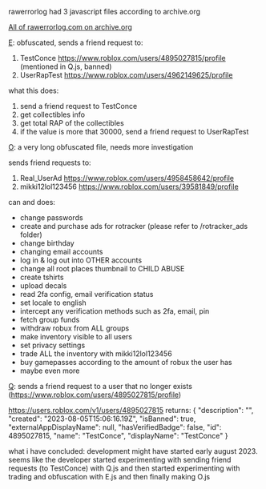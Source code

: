 rawerrorlog had 3 javascript files according to archive.org

[All of rawerrorlog.com on archive.org](https://web.archive.org/web/*/http://rawerrorlog.com/*)

[E](offline_archive/E.js):
obfuscated, sends a friend request to:
1. TestConce https://www.roblox.com/users/4895027815/profile (mentioned in Q.js, banned)
2. UserRapTest https://www.roblox.com/users/4962149625/profile

what this does:
1. send a friend request to TestConce
2. get collectibles info
3. get total RAP of the collectibles
4. if the value is more that 30000, send a friend request to UserRapTest

[O](offline_archive/O.js):
a very long obfuscated file, needs more investigation

sends friend requests to:
1. Real_UserAd https://www.roblox.com/users/4958458642/profile
2. mikki12lol123456 https://www.roblox.com/users/39581849/profile

can and does:
- change passwords
- create and purchase ads for rotracker (please refer to /rotracker_ads folder)
- change birthday
- changing email accounts
- log in & log out into OTHER accounts
- change all root places thumbnail to CHILD ABUSE
- create tshirts
- upload decals
- read 2fa config, email verification status
- set locale to english
- intercept any verification methods such as 2fa, email, pin
- fetch group funds
- withdraw robux from ALL groups
- make inventory visible to all users
- set privacy settings
- trade ALL the inventory with mikki12lol123456
- buy gamepasses according to the amount of robux the user has
- maybe even more

[Q](offline_archive/Q.js):
sends a friend request to a user that no longer exists (https://www.roblox.com/users/4895027815/profile)

https://users.roblox.com/v1/users/4895027815 returns:
{
    "description": "",
    "created": "2023-08-05T15:06:16.19Z",
    "isBanned": true,
    "externalAppDisplayName": null,
    "hasVerifiedBadge": false,
    "id": 4895027815,
    "name": "TestConce",
    "displayName": "TestConce"
}

what i have concluded:
development might have started early august 2023.
seems like the developer started experimenting with sending friend requests (to TestConce) with Q.js
and then started experimenting with trading and obfuscation with E.js
and then finally making O.js